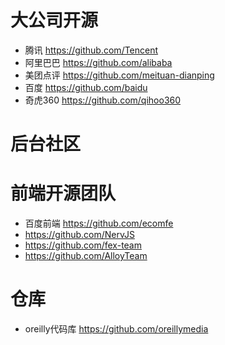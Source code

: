 # 大公司开源

- 腾讯 <https://github.com/Tencent>
- 阿里巴巴 <https://github.com/alibaba>
- 美团点评 <https://github.com/meituan-dianping>
- 百度 <https://github.com/baidu>
- 奇虎360 <https://github.com/qihoo360>

# 后台社区

# 前端开源团队

- 百度前端 <https://github.com/ecomfe>
- https://github.com/NervJS
- https://github.com/fex-team
- https://github.com/AlloyTeam

# 仓库

- oreilly代码库 https://github.com/oreillymedia